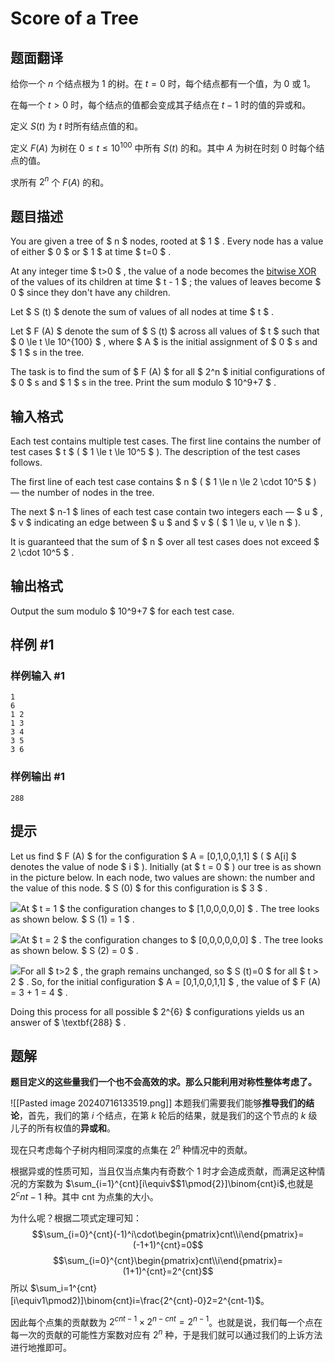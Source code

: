 # Score of a Tree

## 题面翻译

给你一个 $n$ 个结点根为 $1$ 的树。在 $t = 0$ 时，每个结点都有一个值，为 $0$ 或 $1$。

在每一个 $t > 0$ 时，每个结点的值都会变成其子结点在 $t - 1$ 时的值的异或和。

定义 $S(t)$ 为 $t$ 时所有结点值的和。

定义 $F(A)$ 为树在 $0 \le t \le 10^{100}$ 中所有 $S(t)$ 的和。其中 $A$ 为树在时刻 $0$ 时每个结点的值。

求所有 $2^n$ 个 $F(A)$ 的和。

## 题目描述

You are given a tree of $ n $ nodes, rooted at $ 1 $ . Every node has a value of either $ 0 $ or $ 1 $ at time $ t=0 $ .

At any integer time $ t>0 $ , the value of a node becomes the [bitwise XOR](https://en.wikipedia.org/wiki/Bitwise_operation#XOR) of the values of its children at time $ t - 1 $ ; the values of leaves become $ 0 $ since they don't have any children.

Let $ S (t) $ denote the sum of values of all nodes at time $ t $ .

Let $ F (A) $ denote the sum of $ S (t) $ across all values of $ t $ such that $ 0 \le t \le 10^{100} $ , where $ A $ is the initial assignment of $ 0 $ s and $ 1 $ s in the tree.

The task is to find the sum of $ F (A) $ for all $ 2^n $ initial configurations of $ 0 $ s and $ 1 $ s in the tree. Print the sum modulo $ 10^9+7 $ .

## 输入格式

Each test contains multiple test cases. The first line contains the number of test cases $ t $ ( $ 1 \le t \le 10^5 $ ). The description of the test cases follows.

The first line of each test case contains $ n $ ( $ 1 \le n \le 2 \cdot 10^5 $ ) — the number of nodes in the tree.

The next $ n-1 $ lines of each test case contain two integers each — $ u $ , $ v $ indicating an edge between $ u $ and $ v $ ( $ 1 \le u, v \le n $ ).

It is guaranteed that the sum of $ n $ over all test cases does not exceed $ 2 \cdot 10^5 $ .

## 输出格式

Output the sum modulo $ 10^9+7 $ for each test case.

## 样例 #1

### 样例输入 #1

```
1
6
1 2
1 3
3 4
3 5
3 6
```

### 样例输出 #1

```
288
```

## 提示

Let us find $ F (A) $ for the configuration $ A = [0,1,0,0,1,1] $ ( $ A[i] $ denotes the value of node $ i $ ). Initially (at $ t = 0 $ ) our tree is as shown in the picture below. In each node, two values are shown: the number and the value of this node. $ S (0) $ for this configuration is $ 3 $ .

 ![](https://cdn.luogu.com.cn/upload/vjudge_pic/CF1777D/10211706e57f1b1e88b0d4ddb7c1af191838660c.png)At $ t = 1 $ the configuration changes to $ [1,0,0,0,0,0] $ . The tree looks as shown below. $ S (1) = 1 $ .

 ![](https://cdn.luogu.com.cn/upload/vjudge_pic/CF1777D/c3bc7f260147d61f562afc931fe76e6b883432c7.png)At $ t = 2 $ the configuration changes to $ [0,0,0,0,0,0] $ . The tree looks as shown below. $ S (2) = 0 $ .

 ![](https://cdn.luogu.com.cn/upload/vjudge_pic/CF1777D/fa1abea375196a437b8f0800465795a0a4b9553a.png)For all $ t>2 $ , the graph remains unchanged, so $ S (t)=0 $ for all $ t > 2 $ . So, for the initial configuration $ A = [0,1,0,0,1,1] $ , the value of $ F (A) = 3 + 1 = 4 $ .

Doing this process for all possible $ 2^{6} $ configurations yields us an answer of $ \textbf{288} $ .

## 题解
**题目定义的这些量我们一个也不会高效的求。那么只能利用对称性整体考虑了。**

![[Pasted image 20240716133519.png]]
本题我们需要我们能够**推导我们的结论**，首先，我们的第 $i$ 个结点，在第 $k$ 轮后的结果，就是我们的这个节点的 $k$ 级儿子的所有权值的**异或和**。

现在只考虑每个子树内相同深度的点集在 $2^n$ 种情况中的贡献。

根据异或的性质可知，当且仅当点集内有奇数个 1 时才会造成贡献，而满足这种情况的方案数为 $\sum_{i=1}^{cnt}[i\equiv$$1\pmod{2}]\binom{cnt}i$,也就是 $2^cnt-1$ 种。其中 cnt 为点集的大小。

为什么呢？根据二项式定理可知：
$$\sum_{i=0}^{cnt}(-1)^i\cdot\begin{pmatrix}cnt\\i\end{pmatrix}=(-1+1)^{cnt}=0$$
$$\sum_{i=0}^{cnt}\begin{pmatrix}cnt\\i\end{pmatrix}=(1+1)^{cnt}=2^{cnt}$$
所以 $\sum_i=1^{cnt}[i\equiv1\pmod2)]\binom{cnt}i=\frac{2^{cnt}-0}2=2^{cnt-1}$。

因此每个点集的贡献数为 $2^{cnt-1}\times2^{n-cnt}=2^{n-1}$。也就是说，我们每一个点在每一次的贡献的可能性方案数对应有 $2^{n}$ 种，于是我们就可以通过我们的上诉方法进行地推即可。

